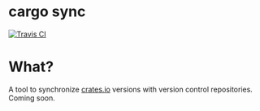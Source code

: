 # cargo sync

[![Travis CI](https://travis-ci.org/durka/cargo-sync.svg)](https://travis-ci.org/durka/cargo-sync)

# What?

A tool to synchronize [crates.io](http://crates.io) versions with version control repositories. Coming soon.

